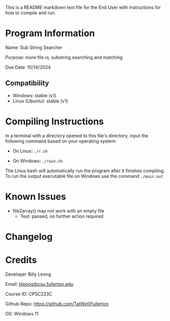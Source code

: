 This is a README markdown text file for the End User with instructions for how to compile and run.

# Program Information
Name: Sub String Searcher

Purpose: more file io, substring searching and matching 

Due Date: 10/14/2024

## Compatibility
- Windows: stable (v1)
- Linux (Ubuntu): stable (v1)

# Compiling Instructions
In a terminal with a directory opened to this file's directory, input the following command based on your operating system:
- On Linux: `./r.sh`

- On Windows: `./rwin.sh`

The Linux bash will automatically run the program after it finishes compiling. To run the output executable file on Windows use the command `./main.out`

# Known Issues
- file2array() may not work with an empty file
    - Test: passed, no further action required

# Changelog

# Credits

Developer Billy Leong

Email: bleong@csu.fullerton.edu

Course ID: CPSC223C

Github Repo: https://github.com/TatWof/Fullerton

OS: Windows 11